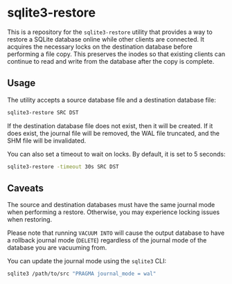 sqlite3-restore
===============

This is a repository for the `sqlite3-restore` utility that provides a way to
restore a SQLite database online while other clients are connected. It acquires
the necessary locks on the destination database before performing a file copy.
This preserves the inodes so that existing clients can continue to read and
write from the database after the copy is complete.


## Usage

The utility accepts a source database file and a destination database file:

```sh
sqlite3-restore SRC DST
```

If the destination database file does not exist, then it will be created. If it
does exist, the journal file will be removed, the WAL file truncated, and the
SHM file will be invalidated.

You can also set a timeout to wait on locks. By default, it is set to 5 seconds:

```sh
sqlite3-restore -timeout 30s SRC DST
```

## Caveats

The source and destination databases must have the same journal mode when
performing a restore. Otherwise, you may experience locking issues when restoring.

Please note that running `VACUUM INTO` will cause the output database to have a
rollback journal mode (`DELETE`) regardless of the journal mode of the database
you are vacuuming from.

You can update the journal mode using the `sqlite3` CLI:

```sh
sqlite3 /path/to/src "PRAGMA journal_mode = wal"
```
